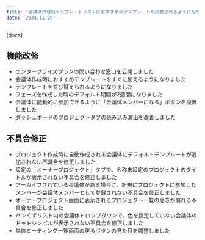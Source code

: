 ```yaml
---
title: '会議体作成時テンプレートリストにおすすめのテンプレートが用意されるようになりました。その他機能改修、不具合の修正を行いました。'
date: '2024.11.26'
---
```


[docs]

## 機能改修

- エンタープライズプランの問い合わせ窓口を公開しました
- 会議体作成時におすすめテンプレートをすぐに使えるようになりました
- テンプレートを並び替えられるようになりました
- フェーズを作成した時のデフォルト期間が2週間になりました
- 会議体に能動的に参加できるように「会議体メンバーになる」ボタンを設置しました
- ダッシュボードのプロジェクトタブの読み込み演出を改善しました

## 不具合修正

- プロジェクト作成時に自動作成される会議体にデフォルトテンプレートが追加されない不具合を修正しました
- 設定の「オーナープロジェクト」タブで、名称未設定のプロジェクトのタイトルが表示されない不具合を修正しました
- アーカイブされている会議体がある場合に、新規にプロジェクトに参加したメンバーが会議体メンバーとして登録されない不具合を修正しました
- オーナープロジェクト画面に表示されるプロジェクト一覧の高さが崩れる不具合を修正しました
- パンくずリスト内の会議体ドロップダウンで、色を指定していない会議体のドットシンボルが表示されない不具合を修正しました
- 単体ミーティング一覧画面の戻るボタンの見た目を調整しました
